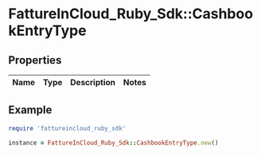 # FattureInCloud_Ruby_Sdk::CashbookEntryType

## Properties

| Name | Type | Description | Notes |
| ---- | ---- | ----------- | ----- |

## Example

```ruby
require 'fattureincloud_ruby_sdk'

instance = FattureInCloud_Ruby_Sdk::CashbookEntryType.new()
```

